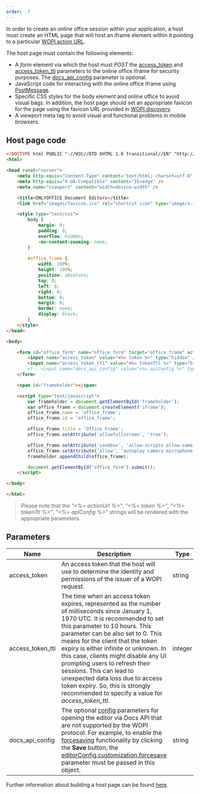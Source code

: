 ```yaml
---
order: -7
---
```


In order to create an online office session within your application, a host must create an HTML page that will host an iframe element within it pointing to a particular [WOPI action URL](../WOPI%20discovery/index.md#wopi-actions).

The host page must contain the following elements:

- A *form* element via which the host must *POST* the [access\_token](#parameters) and [access\_token\_ttl](#parameters) parameters to the online office iframe for security purposes. The [docs\_api\_config](#parameters) parameter is optional.
- JavaScript code for interacting with the online office iframe using [PostMessage](../PostMessage/index.md).
- Specific CSS styles for the body element and online office to avoid visual bags. In addition, the host page should set an appropriate favicon for the page using the favicon URL provided in [WOPI discovery](../WOPI%20discovery/index.md).
- A *viewport* meta tag to avoid visual and functional problems in mobile browsers.

## Host page code

``` html
<!DOCTYPE html PUBLIC "-//W3C//DTD XHTML 1.0 Transitional//EN" "http://www.w3.org/TR/xhtml1/DTD/xhtml1-transitional.dtd">
<html>

<head runat="server">
    <meta http-equiv="Content-Type" content="text/html; charset=utf-8" />
    <meta http-equiv="X-UA-Compatible" content="IE=edge" />
    <meta name="viewport" content="width=device-width" />

    <title>ONLYOFFICE Document Editors</title>
    <link href="images/favicon.ico" rel="shortcut icon" type="image/x-icon" />

    <style type="text/css">
        body {
            margin: 0;
            padding: 0;
            overflow: hidden;
            -ms-content-zooming: none;
        }
        
        #office_frame {
            width: 100%;
            height: 100%;
            position: absolute;
            top: 0;
            left: 0;
            right: 0;
            bottom: 0;
            margin: 0;
            border: none;
            display: block;
        }
    </style>
</head>

<body>

    <form id="office_form" name="office_form" target="office_frame" action="<%= actionUrl %>" method="post">
        <input name="access_token" value="<%= token %>" type="hidden" />
        <input name="access_token_ttl" value="<%= tokenTtl %>" type="hidden" />
        <!-- <input name="docs_api_config" value="<%= apiConfig %>" type="hidden" /> -->
    </form>

    <span id="frameholder"></span>

    <script type="text/javascript">
        var frameholder = document.getElementById('frameholder');
        var office_frame = document.createElement('iframe');
        office_frame.name = 'office_frame';
        office_frame.id = 'office_frame';

        office_frame.title = 'Office Frame';
        office_frame.setAttribute('allowfullscreen', 'true');

        office_frame.setAttribute('sandbox', 'allow-scripts allow-same-origin allow-forms allow-popups allow-top-navigation allow-popups-to-escape-sandbox allow-downloads allow-modals');
        office_frame.setAttribute('allow', 'autoplay camera microphone display-capture');
        frameholder.appendChild(office_frame);

        document.getElementById('office_form').submit();
    </script>

</body>

</html>
```

> Please note that the *"<%= actionUrl %>"*, *"<%= token %>"*, *"<%= tokenTtl %>"*, *"<%= apiConfig %>"* strings will be rendered with the appropriate parameters.

## Parameters

| Name               | Description                                                                                                                                                                                                                                                                                                                                                                                                                                                                                                                | Type    |
| ------------------ | -------------------------------------------------------------------------------------------------------------------------------------------------------------------------------------------------------------------------------------------------------------------------------------------------------------------------------------------------------------------------------------------------------------------------------------------------------------------------------------------------------------------------- | ------- |
| access\_token      | An access token that the host will use to determine the identity and permissions of the issuer of a WOPI request.                                                                                                                                                                                                                                                                                                                                                                                                          | string  |
| access\_token\_ttl | The time when an access token expires, represented as the number of milliseconds since January 1, 1970 UTC. It is recommended to set this parameter to 10 hours. This parameter can be also set to 0. This means for the client that the token expiry is either infinite or unknown. In this case, clients might disable any UI prompting users to refresh their sessions. This can lead to unexpected data loss due to access token expiry. So, this is strongly recommended to specify a value for *access\_token\_ttl*. | integer |
| docs\_api\_config  | The optional [config](../../Usage%20API/Config/index.md) parameters for opening the editor via Docs API that are not supported by the WOPI protocol. For example, to enable the [forcesaving](../../Get%20Started/How%20It%20Works/Saving%20file/index.md#force-saving) functionality by clicking the **Save** button, the [editorConfig.customization.forcesave](../../Usage%20API/Config/Editor/Customization/index.md#forcesave) parameter must be passed in this object.                                               | string  |

Further information about building a host page can be found [here](https://docs.microsoft.com/en-us/microsoft-365/cloud-storage-partner-program/online/hostpage).
